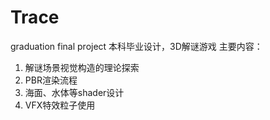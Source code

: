 # Trace
 graduation final project
 本科毕业设计，3D解谜游戏
 主要内容：
 1. 解谜场景视觉构造的理论探索
 2. PBR渲染流程
 3. 海面、水体等shader设计
 4. VFX特效粒子使用
